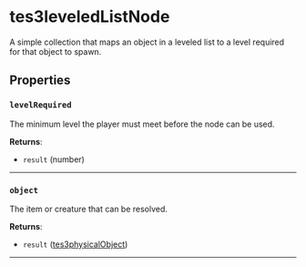 # tes3leveledListNode

A simple collection that maps an object in a leveled list to a level required for that object to spawn.

## Properties

### `levelRequired`

The minimum level the player must meet before the node can be used.

**Returns**:

* `result` (number)

***

### `object`

The item or creature that can be resolved.

**Returns**:

* `result` ([tes3physicalObject](../../types/tes3physicalObject))

***

